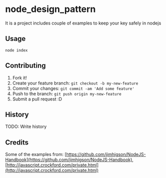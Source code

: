 # node_design_pattern

It is a project includes couple of examples to keep your key safely in nodejs 


## Usage

```
node index

```


## Contributing

1. Fork it!
2. Create your feature branch: `git checkout -b my-new-feature`
3. Commit your changes: `git commit -am 'Add some feature'`
4. Push to the branch: `git push origin my-new-feature`
5. Submit a pull request :D

## History

TODO: Write history

## Credits
Some of the examples from: [https://github.com/jimhigson/NodeJS-Handbook](https://github.com/jimhigson/NodeJS-Handbook), [http://javascript.crockford.com/private.html](http://javascript.crockford.com/private.html)